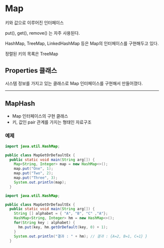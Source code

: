 # Map

키와 값으로 이루어진 인터페이스

put(), get(), remove() 는 자주 사용된다.

HashMap, TreeMap, LinkedHashMap 등은 Map의 인터페이스를 구현해두고 있다.

정렬된 키의 목록은 TreeMap

## Properties 클래스

시스템 정보를 가지고 있는 클래스로 Map 인터페이스를 구현해서 만들어졌다.

-----

## MapHash

- Map 인터페이스의 구현 클래스
- 키, 값인 pair 관계를 가지는 형태인 자료구조

### 예제
```java
import java.util.HashMap;

public class MapGetOrDefaultEx { 
  public static void main(String arg[]) { 
    Map<String, Integer> map = new HashMap<>();
    map.put("One", 1);
    map.put("Two", 2);
    map.put("Three", 3);
    System.out.println(map);
  }
```

```java
import java.util.HashMap;

public class MapGetOrDefaultEx { 
  public static void main(String arg[]) { 
    String [] alphabet = { "A", "B", "C" ,"A"};
    HashMap<String, Integer> hm = new HashMap<>();
    for(String key : alphabet) {
      hm.put(key, hm.getOrDefault(key, 0) + 1);
    }
    System.out.println("결과 : " + hm); // 결과 : {A=2, B=1, C=1} } 
  }
```
